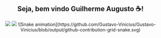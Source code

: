 




<div align="center">
<h2> Seja, bem vindo Guilherme Augusto &#x2615;!</h2>
 <div>  
    <a href = "mailto:gustavovinicimos12345@gmail.com"><img src="https://img.shields.io/badge/-Gmail-%23333?style=for-the-badge&logo=gmail&logoColor=white" target="_blank"></a> 
    <a href="https://www.linkedin.com/in/gustavo-vinicius-741878223/" target="_blank"><img src="https://img.shields.io/badge/-LinkedIn-%230077B5?style=for-the-badge&logo=linkedin&logoColor=white" target="_blank"></a>
 ![Snake animation](https://github.com/Gustavo-Vinicius/Gustavo-Vinicius/blob/output/github-contribution-grid-snake.svg)
